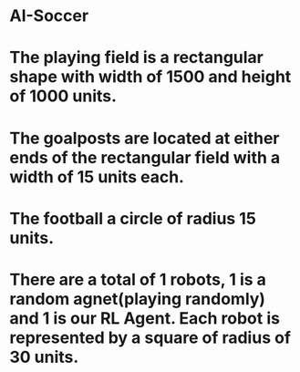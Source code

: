 # AI-Soccer
# The playing field is a rectangular shape with width of 1500 and height of 1000 units.
# The goalposts are located at either ends of the rectangular field with a width of 15 units each.
# The football a circle of radius 15 units.
# There are a total of 1 robots, 1 is a random agnet(playing randomly) and 1 is our RL Agent. Each robot is represented by a square of radius of 30 units.

